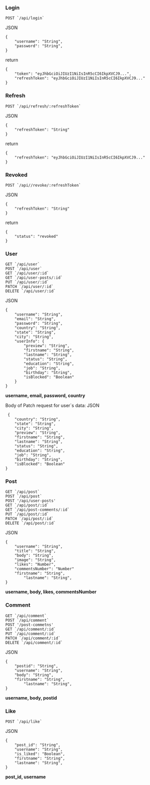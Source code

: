 ### Login

```
POST `/api/login`
```

JSON

```
{
	"username": "String",
	"password": "String",
}
```

return

```
{
    "token": "eyJhbGciOiJIUzI1NiIsInR5cCI6IkpXVCJ9...",
    "refreshToken": "eyJhbGciOiJIUzI1NiIsInR5cCI6IkpXVCJ9..."
}
```

### Refresh

```
POST `/api/refresh/:refreshToken`
```

JSON

```
{
    "refreshToken": "String"
}
```

return

```
{
    "refreshToken": "eyJhbGciOiJIUzI1NiIsInR5cCI6IkpXVCJ9..."
}
```

### Revoked

```
POST `/api//revoke/:refreshToken`
```

JSON

```
{
    "refreshToken": "String"
}
```

return

```
{
    "status": "revoked"
}
```

### User

```
GET `/api/user`
POST `/api/user`
GET `/api/user/:id`
GET `/api/user-posts/:id`
PUT `/api/user/:id`
PATCH `/api/user/:id`
DELETE `/api/user/:id`
```

JSON

```
{
	"username": "String",
	"email": "String",
	"password": "String",
	"country": "String",
	"state": "String",
	"city": "String",
	"userInfo": {
	    "preview": "String",
	    "firstname": "String",
	    "lastname": "String",
	    "status": "String",
	    "education": "String",
	    "job": "String",
	    "birthday": "String",
	    "isBlocked": "Boolean"
	}
}
```

**username, email, password, country**

Body of Patch request for user`s data:
JSON

```
 {
	"country": "String",
	"state": "String",
	"city": "String",
	"preview": "String",
	"firstname": "String",
	"lastname": "String",
	"status": "String",
	"education": "String",
	"job": "String",
	"birthday": "String",
	"isBlocked": "Boolean"
}

```

### Post

```
GET `/api/post`
POST `/api/post`
POST '/api/user-posts'
GET `/api/post/:id`
GET `/api/post-comments/:id`
PUT `/api/post/:id`
PATCH `/api/post/:id`
DELETE `/api/post/:id`
```

JSON

```
{
	"username": "String",
	"title": "String",
	"body": "String",
	"image": "String",
	"likes": "Number",
	"commentsNumber": "Number"
	"firstname": "String",
	    "lastname": "String",
}
```

**username, body, likes, commentsNumber**

### Comment

```
GET `/api/comment`
POST `/api/comment`
POST '/post-commetns'
GET `/api/comment/:id`
PUT `/api/comment/:id`
PATCH `/api/comment/:id`
DELETE `/api/comment/:id`
```

JSON

```
{
	"postid": "String",
	"username": "String",
	"body": "String",
	"firstname": "String",
	    "lastname": "String",
}
```

**username, body, postid**

### Like

```
POST `/api/like`
```

JSON

```
{
    "post_id": "String",
	"username": "String",
	"is_liked": "Boolean",
	"firstname": "String",
    "lastname": "String",
}
```

**post_id, username**
